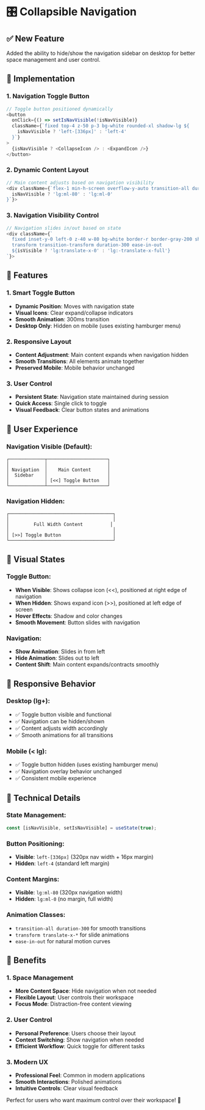 # 🎛️ Collapsible Navigation

## ✅ New Feature
Added the ability to hide/show the navigation sidebar on desktop for better space management and user control.

## 🔧 Implementation

### 1. Navigation Toggle Button
```javascript
// Toggle button positioned dynamically
<button
  onClick={() => setIsNavVisible(!isNavVisible)}
  className={`fixed top-4 z-50 p-3 bg-white rounded-xl shadow-lg ${
    isNavVisible ? 'left-[336px]' : 'left-4'
  }`}
>
  {isNavVisible ? <CollapseIcon /> : <ExpandIcon />}
</button>
```

### 2. Dynamic Content Layout
```javascript
// Main content adjusts based on navigation visibility
<div className={`flex-1 min-h-screen overflow-y-auto transition-all duration-300 ${
  isNavVisible ? 'lg:ml-80' : 'lg:ml-0'
}`}>
```

### 3. Navigation Visibility Control
```javascript
// Navigation slides in/out based on state
<div className={`
  fixed inset-y-0 left-0 z-40 w-80 bg-white border-r border-gray-200 shadow-lg
  transform transition-transform duration-300 ease-in-out
  ${isVisible ? 'lg:translate-x-0' : 'lg:-translate-x-full'}
`}>
```

## 🎯 Features

### 1. Smart Toggle Button
- **Dynamic Position**: Moves with navigation state
- **Visual Icons**: Clear expand/collapse indicators
- **Smooth Animation**: 300ms transition
- **Desktop Only**: Hidden on mobile (uses existing hamburger menu)

### 2. Responsive Layout
- **Content Adjustment**: Main content expands when navigation hidden
- **Smooth Transitions**: All elements animate together
- **Preserved Mobile**: Mobile behavior unchanged

### 3. User Control
- **Persistent State**: Navigation state maintained during session
- **Quick Access**: Single click to toggle
- **Visual Feedback**: Clear button states and animations

## 🚀 User Experience

### Navigation Visible (Default):
```
┌─────────────┬──────────────────────┐
│             │                      │
│ Navigation  │    Main Content      │
│  Sidebar    │                      │
│             │ [<<] Toggle Button   │
└─────────────┴──────────────────────┘
```

### Navigation Hidden:
```
┌──────────────────────────────────────┐
│                                      │
│         Full Width Content          │
│                                      │
│ [>>] Toggle Button                   │
└──────────────────────────────────────┘
```

## 🎨 Visual States

### Toggle Button:
- **When Visible**: Shows collapse icon (<<), positioned at right edge of navigation
- **When Hidden**: Shows expand icon (>>), positioned at left edge of screen
- **Hover Effects**: Shadow and color changes
- **Smooth Movement**: Button slides with navigation

### Navigation:
- **Show Animation**: Slides in from left
- **Hide Animation**: Slides out to left
- **Content Shift**: Main content expands/contracts smoothly

## 📱 Responsive Behavior

### Desktop (lg+):
- ✅ Toggle button visible and functional
- ✅ Navigation can be hidden/shown
- ✅ Content adjusts width accordingly
- ✅ Smooth animations for all transitions

### Mobile (< lg):
- ✅ Toggle button hidden (uses existing hamburger menu)
- ✅ Navigation overlay behavior unchanged
- ✅ Consistent mobile experience

## 🔧 Technical Details

### State Management:
```javascript
const [isNavVisible, setIsNavVisible] = useState(true);
```

### Button Positioning:
- **Visible**: `left-[336px]` (320px nav width + 16px margin)
- **Hidden**: `left-4` (standard left margin)

### Content Margins:
- **Visible**: `lg:ml-80` (320px navigation width)
- **Hidden**: `lg:ml-0` (no margin, full width)

### Animation Classes:
- `transition-all duration-300` for smooth transitions
- `transform translate-x-*` for slide animations
- `ease-in-out` for natural motion curves

## 🎯 Benefits

### 1. Space Management
- **More Content Space**: Hide navigation when not needed
- **Flexible Layout**: User controls their workspace
- **Focus Mode**: Distraction-free content viewing

### 2. User Control
- **Personal Preference**: Users choose their layout
- **Context Switching**: Show navigation when needed
- **Efficient Workflow**: Quick toggle for different tasks

### 3. Modern UX
- **Professional Feel**: Common in modern applications
- **Smooth Interactions**: Polished animations
- **Intuitive Controls**: Clear visual feedback

Perfect for users who want maximum control over their workspace! 🎉